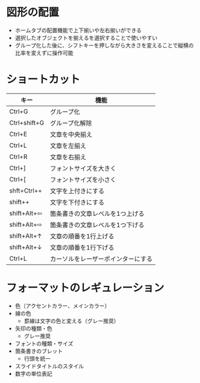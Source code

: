 # 図形の配置
- ホームタブの配置機能で上下揃いや左右揃いができる
- 選択したオブジェクトを揃えるを選択することで使いやすい
- グループ化した後に、シフトキーを押しながら大きさを変えることで縦横の比率を変えずに操作可能

# ショートカット
|キー|機能|
|-|-|
|Ctrl+G|グループ化|
|Ctrl+shift+G|グループ化解除|
|Ctrl+E|文章を中央揃え|
|Ctrl+L|文章を左揃え|
|Ctrl+R|文章を右揃え|
|Ctrl+]|フォントサイズを大きく|
|Ctrl+[|フォントサイズを小さく|
|shft+Ctrl++|文字を上付きにする|
|shift++|文字を下付きにする|
|shift+Alt+⇦|箇条書きの文章レベルを1つ上げる|
|shift+Alt+⇨|箇条書きの文章レベルを1つ下げる|
|shift+Alt+↑|文章の順番を1行上げる|
|shift+Alt+↓|文章の順番を1行下げる|
|Ctrl+L|カーソルをレーザーポインターにする|

# フォーマットのレギュレーション
- 色（アクセントカラー、メインカラー）
- 線の色
    - 罫線は文字の色と変える（グレー推奨）
- 矢印の種類・色
    - グレー推奨
- フォントの種類・サイズ
- 箇条書きのブレット
    - 行頭を統一
- スライドタイトルのスタイル
- 数字の単位表記
